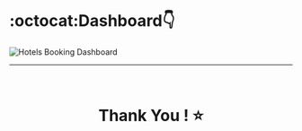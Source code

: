 # :octocat:Dashboard👇
![Hotels Booking Dashboard]([https://github.com/yashdoshi12/Sales_report_using_PowerBi/assets/39629707/23e117f3-fd1d-4c0b-a0a7-391795d3ca79](https://github.com/beeplovsharma/Hotel-Booking-Dashboard-PowerBI-Project/blob/main/Hotels%20Booking%20Dashboard.pdf))

<hr />
<br />

# <div align="center">Thank You ! ⭐️</div>
